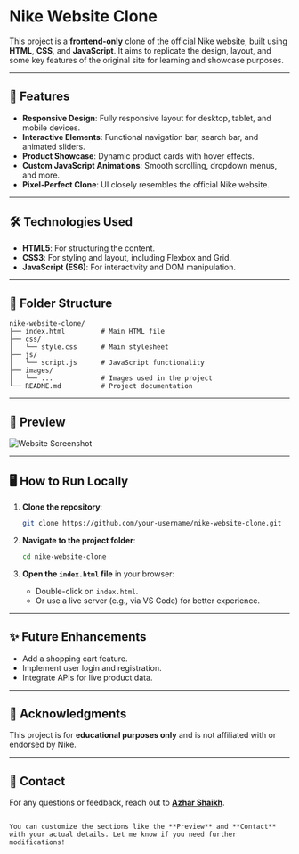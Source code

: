 # Nike Website Clone

This project is a **frontend-only** clone of the official Nike website, built using **HTML**, **CSS**, and **JavaScript**. It aims to replicate the design, layout, and some key features of the original site for learning and showcase purposes.

---

## 🚀 Features

- **Responsive Design**: Fully responsive layout for desktop, tablet, and mobile devices.
- **Interactive Elements**: Functional navigation bar, search bar, and animated sliders.
- **Product Showcase**: Dynamic product cards with hover effects.
- **Custom JavaScript Animations**: Smooth scrolling, dropdown menus, and more.
- **Pixel-Perfect Clone**: UI closely resembles the official Nike website.

---

## 🛠️ Technologies Used

- **HTML5**: For structuring the content.
- **CSS3**: For styling and layout, including Flexbox and Grid.
- **JavaScript (ES6)**: For interactivity and DOM manipulation.

---

## 📂 Folder Structure

```
nike-website-clone/
├── index.html         # Main HTML file
├── css/
│   └── style.css      # Main stylesheet
├── js/
│   └── script.js      # JavaScript functionality
├── images/
│   └── ...            # Images used in the project
└── README.md          # Project documentation
```

---

## 📸 Preview

![Website Screenshot](images/preview.png)

---

## 🖥️ How to Run Locally

1. **Clone the repository**:
   ```bash
   git clone https://github.com/your-username/nike-website-clone.git
   ```

2. **Navigate to the project folder**:
   ```bash
   cd nike-website-clone
   ```

3. **Open the `index.html` file** in your browser:
   - Double-click on `index.html`.
   - Or use a live server (e.g., via VS Code) for better experience.

---

## ✨ Future Enhancements

- Add a shopping cart feature.
- Implement user login and registration.
- Integrate APIs for live product data.

---

## 🙌 Acknowledgments

This project is for **educational purposes only** and is not affiliated with or endorsed by Nike.

---

## 📧 Contact

For any questions or feedback, reach out to **[Azhar Shaikh](https://www.linkedin.com/in/your-profile)**.
```

You can customize the sections like the **Preview** and **Contact** with your actual details. Let me know if you need further modifications!

